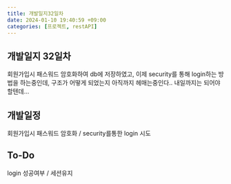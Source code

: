 ```yaml
---
title: 개발일지32일차
date: 2024-01-10 19:40:59 +09:00
categories: [프로젝트, restAPI]
---
```


## 개발일지 32일차
<p>회원가입시 패스워드 암호화하여 db에 저장하였고, 이제 security를 통해 login하는 방법을 하는중인데, 구조가 어떻게 되었는지 아직까지 헤매는중인다.. 내일까지는 되어야할텐데...</p>


## 개발일정
<p>회원가입시 패스워드 암호화 / security를통한 login 시도</p>
 
## To-Do
<p>login 성공여부 / 세션유지</p>





